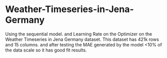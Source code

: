# Weather-Timeseries-in-Jena-Germany

Using the sequential model. and Learning Rate on the Optimizer on the Weather Timeseries in Jena Germany dataset. This dataset has 421k rows and 15 columns. and after testing the MAE generated by the model <10% of the data scale so it has good fit results.
